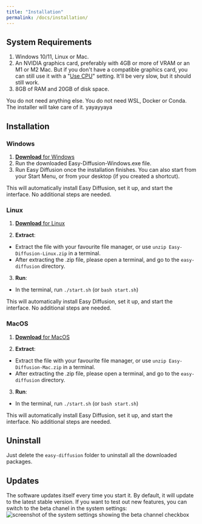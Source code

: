 ```yaml
---
title: "Installation"
permalink: /docs/installation/
---
```


## System Requirements
1. Windows 10/11, Linux or Mac.
2. An NVIDIA graphics card, preferably with 4GB or more of VRAM or an M1 or M2 Mac. But if you don't have a compatible graphics card, you can still use it with a "[Use CPU](/docs/settings/#system-settings)" setting. It'll be very slow, but it should still work.
3. 8GB of RAM and 20GB of disk space.

You do not need anything else. You do not need WSL, Docker or Conda. The installer will take care of it. yayayyaya

## Installation

### Windows
1. [**Download** for Windows](https://github.com/cmdr2/stable-diffusion-ui/releases/download/v2.5.24/Easy-Diffusion-Windows.exe)
2. Run the downloaded Easy-Diffusion-Windows.exe file. 
3. Run Easy Diffusion once the installation finishes. You can also start from your Start Menu, or from your desktop (if you created a shortcut).

This will automatically install Easy Diffusion, set it up, and start the interface. No additional steps are needed.

### Linux
1. [**Download** for Linux](https://github.com/cmdr2/stable-diffusion-ui/releases/download/v2.5.24/Easy-Diffusion-Linux.zip)

2. **Extract**:
  - Extract the file with your favourite file manager, or use `unzip Easy-Diffusion-Linux.zip` in a terminal.
  - After extracting the .zip file, please open a terminal, and go to the `easy-diffusion` directory.

3. **Run**:
  - In the terminal, run `./start.sh` (or `bash start.sh`)

This will automatically install Easy Diffusion, set it up, and start the interface. No additional steps are needed.

### MacOS
1. [**Download** for MacOS](https://github.com/cmdr2/stable-diffusion-ui/releases/download/v2.5.24/Easy-Diffusion-Mac.zip)

2. **Extract**:
  - Extract the file with your favourite file manager, or use `unzip Easy-Diffusion-Mac.zip` in a terminal.
  - After extracting the .zip file, please open a terminal, and go to the `easy-diffusion` directory.

3. **Run**:
  - In the terminal, run `./start.sh` (or `bash start.sh`)

This will automatically install Easy Diffusion, set it up, and start the interface. No additional steps are needed.

## Uninstall
Just delete the `easy-diffusion` folder to uninstall all the downloaded packages.

## Updates
The software updates itself every time you start it. By default, it will update to the latest stable version. If you want to test out new features, you can 
switch to the beta chanel in the system settings:
![screenshot of the system settings showing the beta channel checkbox](/media/system-settings-v2.jpg)

